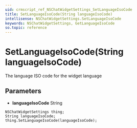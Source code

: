 ```yaml
---
uid: crmscript_ref_NSChatWidgetSettings_SetLanguageIsoCode
title: SetLanguageIsoCode(String languageIsoCode)
intellisense: NSChatWidgetSettings.SetLanguageIsoCode
keywords: NSChatWidgetSettings, GetLanguageIsoCode
so.topic: reference
---
```


# SetLanguageIsoCode(String languageIsoCode)

The language ISO code for the widget language

## Parameters

* **languageIsoCode** String

```crmscript
NSChatWidgetSettings thing;
String languageIsoCode;
thing.SetLanguageIsoCode(languageIsoCode);
```

